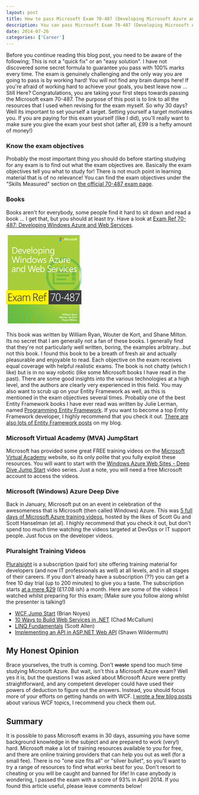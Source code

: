```yaml
---
layout: post
title: How to pass Microsoft Exam 70-487 (Developing Microsoft Azure and Web Services) in 30 days
description: You can pass Microsoft Exam 70-487 (Developing Microsoft Azure and Web Services) in 30 days using these resources.
date: 2014-07-26
categories: ['Career']
---
```


Before you continue reading this blog post, you need to be aware of the following; This is not a "quick fix" or an "easy solution". I have not discovered some secret formula to guarantee you pass with 100% marks every time. The exam is genuinely challenging and the only way you are going to pass is by working hard! You will not find any brain dumps here! If you're afraid of working hard to achieve your goals, you best leave now ... Still Here? Congratulations, you are taking your first steps towards passing the Microsoft exam 70-487. The purpose of this post is to link to all the resources that I used when revising for the exam myself. So why 30 days? Well its important to set yourself a target. Setting yourself a target motivates you. If you are paying for this exam yourself (like I did), you'll really want to make sure you give the exam your best shot (after all, £99 is a hefty amount of money!)

### Know the exam objectives

Probably the most important thing you should do before starting studying for any exam is to find out what the exam objectives are. Basically the exam objectives tell you what to study for! There is not much point in learning material that is of no relevance! You can find the exam objectives under the "Skills Measured" section on [the official 70-487 exam page](https://www.microsoft.com/learning/en-gb/exam-70-487.aspx).

### Books

Books aren't for everybody, some people find it hard to sit down and read a book ... I get that, but you should at least _try_. Have a look at [Exam Ref 70-487: Developing Windows Azure and Web Services](http://www.amazon.co.uk/gp/product/B00JDMPNY4/ref=as_li_qf_sp_asin_il_tl?ie=UTF8&camp=1634&creative=6738&creativeASIN=B00JDMPNY4&linkCode=as2&tag=jprecom-21&linkId=H5ERDRXEITZ3Z4YG).

![AzureWebServicesBook](AzureWebServicesBook.png)

This book was written by William Ryan, Wouter de Kort, and Shane Milton. Its no secret that I am generally not a fan of these books. I generally find that they're not particularly well written, boring, the examples arbitrary...but not this book. I found this book to be a breath of fresh air and actually pleasurable and enjoyable to read. Each objective on the exam receives equal coverage with helpful realistic exams. The book is not chatty (which I like) but is in no way robotic (like some Microsoft books I have read in the past). There are some good insights into the various technologies at a high level, and the authors are clearly very experienced in this field. You may also want to scrub up on your Entity Framework as well, as this is mentioned in the exam objectives several times. Probably one of the best Entity Framework books I have ever read was written by Julie Lerman, named [Programming Entity Framework](http://www.amazon.co.uk/gp/product/0596807260/ref=as_li_qf_sp_asin_il_tl?ie=UTF8&camp=1634&creative=6738&creativeASIN=0596807260&linkCode=as2&tag=jprecom-21&linkId=XHG6ULX5EKZQR37F). If you want to become a top Entity Framework developer, I highly recommend that you check it out. [There are also lots of Entity Framework posts](/entity-framework/) on my blog.

### Microsoft Virtual Academy (MVA) JumpStart

Microsoft has provided some great FREE training videos on the [Microsoft Virtual Academy](http://www.microsoftvirtualacademy.com/ 'Microsoft Virtual Academy') website, so its only polite that you fully exploit these resources. You will want to start with the [Windows Azure Web Sites - Deep Dive Jump Start](http://www.microsoftvirtualacademy.com/training-courses/windows-azure-web-sites-deep-dive-jump-start) video series. Just a note, you will need a free Microsoft account to access the videos.

### Microsoft (Windows) Azure Deep Dive

Back in January, Microsoft put on an event in celebration of the awesomeness that is Microsoft (then called Windows) Azure. This was [5 full days of Microsoft Azure training videos](http://www.microsoftvirtualacademy.com/colleges/windows-azure-deep-dive), hosted by the likes of Scott Gu and Scott Hanselman (et al). I highly recommend that you check it out, but don't spend too much time watching the videos targeted at DevOps or IT support people. Just focus on the developer videos.

### Pluralsight Training Videos

[Pluralsight](http://www.pluralsight.com/training/ 'Pluralsight') is a subscription (paid for) site offering training material for developers (and now IT professionals as well) at all levels, and in all stages of their careers. If you don't already have a subscription (??) you can get a free 10 day trial (up to 200 minutes) to give you a taste. The subscription starts [at a mere $29](http://www.pluralsight.com/training/Products/Individual 'Pluralsight') (£17.08 ish) a month. Here are some of the videos I watched whilst preparing for this exam; (Make sure you follow along whilst the presenter is talking!)

* [WCF Jump Start](http://pluralsight.com/training/courses/TableOfContents?courseName=wcf-jumpstart&highlight=brian-noyes_wcf-jumpstart-m1-intro*4,2,5,3!brian-noyes_wcf-jumpstart-m5-security*2,3,1,4!brian-noyes_wcf-jumpstart-m4-client*1#wcf-jumpstart-m1-intro 'Building Applications with ASP .NET MVC 4') (Brian Noyes)
* [10 Ways to Build Web Services in .NET](http://pluralsight.com/training/courses/TableOfContents?courseName=building-dotnet-web-services-10ways&highlight=chad-mccallum_building-dotnet-web-services-10ways-m2-asmx!chad-mccallum_building-dotnet-web-services-10ways-m3-wcf!chad-mccallum_building-dotnet-web-services-10ways-m4-wcf-ajax!chad-mccallum_building-dotnet-web-services-10ways-m5-wcf-rest!chad-mccallum_building-dotnet-web-services-10ways-m6-wcf-data!chad-mccallum_building-dotnet-web-services-10ways-m7-mvc3!chad-mccallum_building-dotnet-web-services-10ways-m8-mvc4!chad-mccallum_building-dotnet-web-services-10ways-m9-fubu!chad-mccallum_building-dotnet-web-services-10ways-m10-sstack!chad-mccallum_building-dotnet-web-services-10ways-m11-nancy#building-dotnet-web-services-10ways-m2-asmx) (Chad McCallum)
* [LINQ Fundamentals](http://pluralsight.com/training/courses/TableOfContents?courseName=linq-fundamentals&highlight=scott-allen_linq-introduction*8,10,6,11!scott-allen_linq-queries!scott-allen_linq-csharp*1,10!scott-allen_linq-operators#linq-introduction) (Scott Allen)
* [Implementing an API in ASP.NET Web API](http://pluralsight.com/training/courses/TableOfContents?courseName=implementing-restful-aspdotnet-web-api&highlight=shawn-wildermuth_restful-aspdotnet-m1*7,2,4,5!shawn-wildermuth_restful-aspdotnet-m6*1,2#restful-aspdotnet-m1) (Shawn Wildermuth)

## My Honest Opinion

Brace yourselves, the truth is coming. Don't <span style="text-decoration: line-through;">waste</span> spend too much time studying Microsoft Azure. But wait, isn't this a Microsoft Azure exam? Well yes it is, but the questions I was asked about Microsoft Azure were pretty straightforward, and any competent developer could have used their powers of deduction to figure out the answers. Instead, you should focus more of your efforts on getting hands on with WCF. [I wrote a few blog posts](/wcf/) about various WCF topics, I recommend you check them out.

## Summary

It is possible to pass Microsoft exams in 30 days, assuming you have some background knowledge in the subject and are prepared to work (very!) hard. Microsoft make a lot of training resources available to you for free, and there are online training providers that can help you out as well (for a small fee). There is no "one size fits all" or "silver bullet", so you'll want to try a range of resources to find what works best for you. Don't resort to cheating or you will be caught and banned for life! In case anybody is wondering, I passed the exam with a score of 93% in April 2014\. If you found this article useful, please leave comments below!
